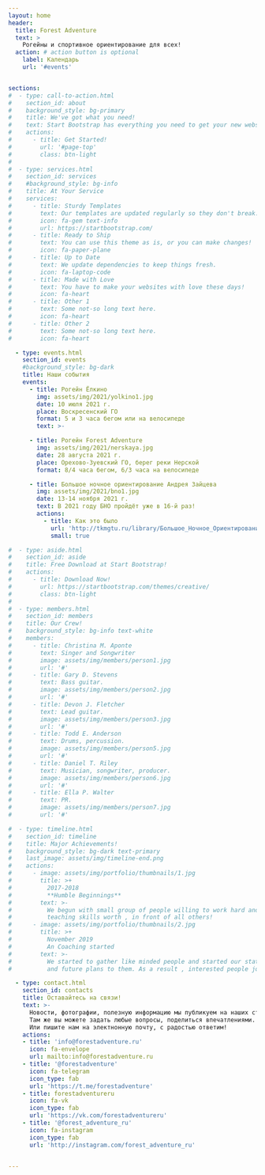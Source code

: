 ```yaml
---
layout: home
header:
  title: Forest Adventure
  text: >
    Рогейны и спортивное ориентирование для всех!
  action: # action button is optional
    label: Календарь
    url: '#events'


sections:
#  - type: call-to-action.html
#    section_id: about
#    background_style: bg-primary
#    title: We've got what you need!
#    text: Start Bootstrap has everything you need to get your new website up and running in no time! All of the templates and themes on Start Bootstrap are open source, free to download, and easy to use. No strings attached!
#    actions:
#      - title: Get Started!
#        url: '#page-top'
#        class: btn-light
#
#  - type: services.html
#    section_id: services
#    #background_style: bg-info
#    title: At Your Service
#    services:
#      - title: Sturdy Templates
#        text: Our templates are updated regularly so they don't break.
#        icon: fa-gem text-info
#        url: https://startbootstrap.com/
#      - title: Ready to Ship
#        text: You can use this theme as is, or you can make changes!
#        icon: fa-paper-plane
#      - title: Up to Date
#        text: We update dependencies to keep things fresh.
#        icon: fa-laptop-code
#      - title: Made with Love
#        text: You have to make your websites with love these days!
#        icon: fa-heart
#      - title: Other 1
#        text: Some not-so long text here.
#        icon: fa-heart
#      - title: Other 2
#        text: Some not-so long text here.
#        icon: fa-heart

  - type: events.html
    section_id: events
    #background_style: bg-dark
    title: Наши события
    events:
      - title: Рогейн Ёлкино
        img: assets/img/2021/yolkino1.jpg
        date: 10 июля 2021 г.
        place: Воскресенский ГО
        format: 5 и 3 часа бегом или на велосипеде
        text: >-

      - title: Рогейн Forest Adventure
        img: assets/img/2021/nerskaya.jpg
        date: 28 августа 2021 г.
        place: Орехово-Зуевский ГО, берег реки Нерской
        format: 8/4 часа бегом, 6/3 часа на велосипеде

      - title: Большое ночное ориентирование Андрея Зайцева
        img: assets/img/2021/bno1.jpg
        date: 13-14 ноября 2021 г.
        text: В 2021 году БНО пройдёт уже в 16-й раз!
        actions:
          - title: Как это было
            url: 'http://tkmgtu.ru/library/Большое_Ночное_Ориентирование'
            small: true

#  - type: aside.html
#    section_id: aside
#    title: Free Download at Start Bootstrap!
#    actions:
#      - title: Download Now!
#        url: https://startbootstrap.com/themes/creative/
#        class: btn-light
#
#  - type: members.html
#    section_id: members
#    title: Our Crew!
#    background_style: bg-info text-white
#    members:
#      - title: Christina M. Aponte
#        text: Singer and Songwriter
#        image: assets/img/members/person1.jpg
#        url: '#'
#      - title: Gary D. Stevens
#        text: Bass guitar.
#        image: assets/img/members/person2.jpg
#        url: '#'
#      - title: Devon J. Fletcher
#        text: Lead guitar.
#        image: assets/img/members/person3.jpg
#        url: '#'
#      - title: Todd E. Anderson
#        text: Drums, percussion.
#        image: assets/img/members/person5.jpg
#        url: '#'
#      - title: Daniel T. Riley
#        text: Musician, songwriter, producer.
#        image: assets/img/members/person6.jpg
#        url: '#'
#      - title: Ella P. Walter
#        text: PR.
#        image: assets/img/members/person7.jpg
#        url: '#'

#  - type: timeline.html
#    section_id: timeline
#    title: Major Achievements!
#    background_style: bg-dark text-primary
#    last_image: assets/img/timeline-end.png
#    actions:
#      - image: assets/img/portfolio/thumbnails/1.jpg
#        title: >+
#          2017-2018
#          **Humble Beginnings**
#        text: >-
#          We begun with small group of people willing to work hard and make our
#          teaching skills worth , in front of all others!
#      - image: assets/img/portfolio/thumbnails/2.jpg
#        title: >+
#          November 2019
#          An Coaching started
#        text: >-
#          We started to gather like minded people and started our stategies
#          and future plans to them. As a result , interested people joined us!

  - type: contact.html
    section_id: contacts
    title: Оставайтесь на связи!
    text: >-
      Новости, фотографии, полезную информацию мы публикуем на наших страницах в социальных сетях.
      Там же вы можете задать любые вопросы, поделиться впечатлениями.
      Или пишите нам на электнонную почту, с радостью ответим!
    actions:
    - title: 'info@forestadventure.ru'
      icon: fa-envelope
      url: mailto:info@forestadventure.ru
    - title: '@forestadventure'
      icon: fa-telegram
      icon_type: fab
      url: 'https://t.me/forestadventure'
    - title: forestadventureru
      icon: fa-vk
      icon_type: fab
      url: 'https://vk.com/forestadventureru'
    - title: '@forest_adventure_ru'
      icon: fa-instagram
      icon_type: fab
      url: 'http://instagram.com/forest_adventure_ru'


---
```

